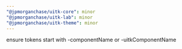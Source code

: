 ```yaml
---
"@jpmorganchase/uitk-core": minor
"@jpmorganchase/uitk-lab": minor
"@jpmorganchase/uitk-theme": minor
---
```


ensure tokens start with -componentName or -uitkComponentName
